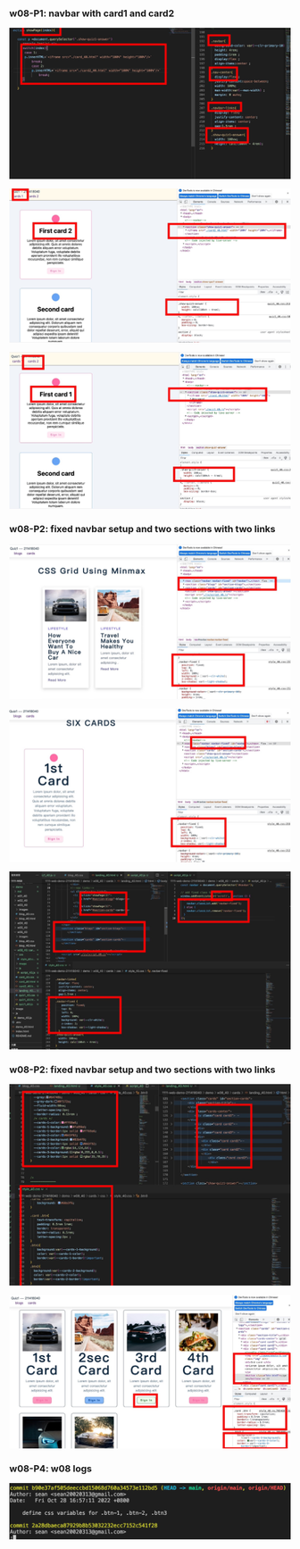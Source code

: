 
### w08-P1: navbar with card1 and card2


![](./image/w08_40-p1.jpg)


![](./image/w08_40p1-2.jpg)


![](./image/w08_40-p1-3.jpg)
### w08-P2: fixed navbar setup and two sections with two links

![](./image/w08_40-p2.jpg)

![](./image/w08_40-p2-2.jpg)

![](./image/w08_40-p2-3.jpg)
### w08-P2: fixed navbar setup and two sections with two links

![](./image/w03_40p3-1.jpg)

![](./image/w08_40p3.jpg)

### w08-P4: w08 logs
![](./image/w08_40-p4.png)